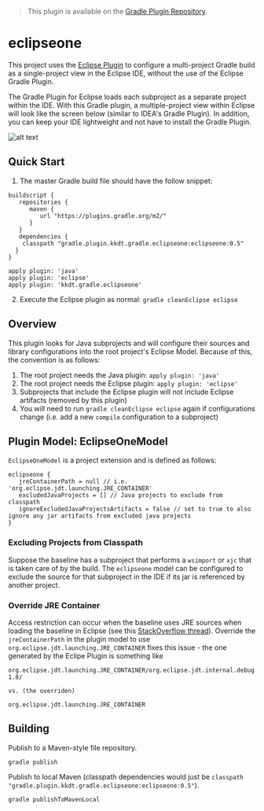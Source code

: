 > This plugin is available on the [Gradle Plugin Repository](https://plugins.gradle.org/plugin/kkdt.gradle.eclipseone).

# eclipseone

This project uses the [Eclipse Plugin](https://docs.gradle.org/current/userguide/eclipse_plugin.html) to configure a multi-project Gradle build as a single-project view in the Eclipse IDE, without the use of the Eclipse Gradle Plugin. 

The Gradle Plugin for Eclipse loads each subproject as a separate project within the IDE. With this Gradle plugin, a multiple-project view within Eclipse will look like the screen below (similar to IDEA's Gradle Plugin). In addition, you can keep your IDE lightweight and not have to install the Gradle Plugin.

![alt text](img/screenshot2.png "Eclipse single-project import")

## Quick Start

1. The master Gradle build file should have the follow snippet:
```
buildscript {
   repositories {
      maven {
         url "https://plugins.gradle.org/m2/"
      }
   }
   dependencies {
    classpath "gradle.plugin.kkdt.gradle.eclipseone:eclipseone:0.5"
  }
}

apply plugin: 'java'
apply plugin: 'eclipse'
apply plugin: 'kkdt.gradle.eclipseone'
```
2. Execute the Eclipse plugin as normal: `gradle cleanEclipse eclipse`

## Overview

This plugin looks for Java subprojects and will configure their sources and library configurations into the root project's Eclipse Model. Because of this, the convention is as follows:

1. The root project needs the Java plugin: `apply plugin: 'java'`
2. The root project needs the Eclipse plugin: `apply plugin: 'eclipse'`
3. Subprojects that include the Eclipse plugin will not include Eclipse artifacts (removed by this plugin)
4. You will need to run `gradle cleanEclipse eclipse` again if configurations change (i.e. add a new `compile` configuration to a subproject)

## Plugin Model: EclipseOneModel

`EclipseOneModel` is a project extension and is defined as follows:

```
eclipseone {
   jreContainerPath = null // i.e. 'org.eclipse.jdt.launching.JRE_CONTAINER'
   excludedJavaProjects = [] // Java projects to exclude from classpath
   ignoreExcludedJavaProjectsArtifacts = false // set to true to also ignore any jar artifacts from excluded java projects
}
```

### Excluding Projects from Classpath

Suppose the baseline has a subproject that performs a `wsimport` or `xjc` that is taken care of by the build. The `eclipseone` model can be configured to exclude the source for that subproject in the IDE if its jar is referenced by another project.

### Override JRE Container

Access restriction can occur when the baseline uses JRE sources when loading the baseline in Eclipse (see this [StackOverflow thread](https://stackoverflow.com/questions/36636345/gradle-rt-jar-access-restriction)). Override the `jreContainerPath` in the plugin model to use `org.eclipse.jdt.launching.JRE_CONTAINER` fixes this issue - the one generated by the Eclipe Plugin is something like 

```
org.eclipse.jdt.launching.JRE_CONTAINER/org.eclipse.jdt.internal.debug.ui.launcher.StandardVMType/JavaSE-1.8/

vs. (the overriden)

org.eclipse.jdt.launching.JRE_CONTAINER
```

## Building

Publish to a Maven-style file repository.

```
gradle publish
```

Publish to local Maven (classpath dependencies would just be `classpath "gradle.plugin.kkdt.gradle.eclipseone:eclipseone:0.5"`).

```
gradle publishToMavenLocal
```